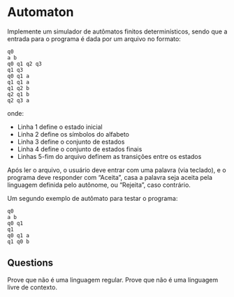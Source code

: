 ﻿
# Automaton

Implemente um simulador de autômatos finitos determinísticos, sendo que a entrada para o programa é dada por um arquivo no formato:

````text
q0
a b
q0 q1 q2 q3
q1 q3
q0 q1 a
q1 q1 a
q1 q2 b
q2 q1 b
q2 q3 a
````

onde:

- Linha 1 define o estado inicial
- Linha 2 define os símbolos do alfabeto
- Linha 3 define o conjunto de estados
- Linha 4 define o conjunto de estados finais
- Linhas 5-fim do arquivo definem as transições entre os estados

Após ler o arquivo, o usuário deve entrar com uma palavra (via teclado), e o programa deve responder com “Aceita”, casa a palavra seja aceita pela linguagem definida pelo autônome, ou “Rejeita”, caso contrário.

Um segundo exemplo de autômato para testar o programa:

````text
q0
a b
q0 q1
q1
q0 q1 a
q1 q0 b
````


## Questions

Prove que não é uma linguagem regular.
Prove que não é uma linguagem livre de contexto.

